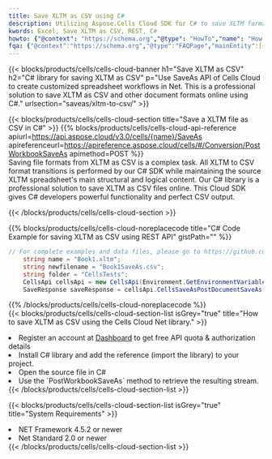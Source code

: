 ```yaml
---
title: Save XLTM as CSV using C# 
description: Utilizing Aspose.Cells Cloud SDK for C# to save XLTM format file as CSV format file. 
kwords: Excel, Save XLTM as CSV, REST, C#
howto: {"@context": "https://schema.org","@type": "HowTo","name": "How to save XLTM as CSV using the Cells Cloud Net library.","description": "How to save XLTM as CSV using the Cells Cloud Net library.","image": {"@type": "ImageObject"},"url": "/net/saveas/xltm-to-csv/","step": [{ "@type": "HowToStep","name": "How to save XLTM as CSV using the Cells Cloud Net library. step 1", "image": {"@type": "ImageObject",},"url": "/net/saveas/xltm-to-csv/","text": "Register an account at <a href='https://dashboard.aspose.cloud/'>Dashboard</a> to get free API quota & authorization details",},{ "@type": "HowToStep","name": "How to save XLTM as CSV using the Cells Cloud Net library. step 1", "image": {"@type": "ImageObject",},"url": "/net/saveas/xltm-to-csv/","text": "Install C# library and add the reference (import the library) to your project.",},{ "@type": "HowToStep","name": "How to save XLTM as CSV using the Cells Cloud Net library. step 1", "image": {"@type": "ImageObject",},"url": "/net/saveas/xltm-to-csv/","text": "Open the source file in C#",},{ "@type": "HowToStep","name": "How to save XLTM as CSV using the Cells Cloud Net library. step 1", "image": {"@type": "ImageObject",},"url": "/net/saveas/xltm-to-csv/","text": "Use the `PostWorkbookSaveAs` method to retrieve the resulting stream.",}, ],"supply": {"@type": "HowToSupply","name": "document"},"tool": [{"@type": "HowToTool","name": "Visual Studio, Visual Studio Code, Rider"},{"@type": "HowToTool","name": "Aspose Cells"}],"totalTime": "PT6M"}
fqa: {"@context":"https://schema.org","@type":"FAQPage","mainEntity":[{"@type":"Question","name":"Why save file as other formats file in C# using REST API?","acceptedAnswer":{"@type":"Answer","text":"Documents are encoded in many ways, and some files may be incompatible with the software you use. To open and read such files, just save them as appropriate file formats.<br/><ol><li>Install .NET SDK and add the reference (import the library) to your project.</li><li>Open the source file in C# using REST API.</li><li>Call the PostWorkbookSaveAsRequest() method, passing an output filename with required extension.</li><li>Get the result of save as a separate file.</li></ol>"}},{"@type":"Question","name":"What file formats can I save as with your C# library?","acceptedAnswer":{"@type":"Answer","text":"We support a variety of file formats for conversion using .NET library, including XLSX, Excel, xls , PDF, CSV, HTML, Markdown, XML, PNG, JPG, TIFF, Json, TXT and many more."}},{"@type":"Question","name":"What is the maximum allowed file size for conversion using this .NET library?","acceptedAnswer":{"@type":"Answer","text":"There are no file size limits for format conversions using .NET library."}}]}
---
```



{{< blocks/products/cells/cells-cloud-banner h1="Save XLTM as CSV" h2="C# library for saving XLTM as CSV" p="Use SaveAs API of Cells Cloud to create customized spreadsheet workflows in Net. This is a professional solution to save XLTM as CSV and other document formats online using C#." urlsection="saveas/xltm-to-csv/" >}}

{{< blocks/products/cells/cells-cloud-section  title="Save a XLTM file as CSV in C#" >}}
{{% blocks/products/cells/cells-cloud-api-reference  apiurl=https://api.aspose.cloud/v3.0/cells/{name}/SaveAs  apireferenceurl=https://apireference.aspose.cloud/cells/#/Conversion/PostWorkbookSaveAs  apimethod=POST %}}
<br/>
Saving file formats from XLTM as CSV is a complex task. All XLTM to CSV format transitions is performed by our C# SDK while maintaining the source XLTM spreadsheet's main structural and logical content. Our C# library is a professional solution to save XLTM as CSV files online. This Cloud SDK gives C# developers powerful functionality and perfect CSV output.

{{< /blocks/products/cells/cells-cloud-section >}}

{{% blocks/products/cells/cells-cloud-noreplacecode title="C# Code Example for saving XLTM as CSV using REST API" gistPath="" %}}
  
```cs
// For complete examples and data files, please go to https://github.com/aspose-cells-cloud/aspose-cells-cloud-dotnet/
    string name = "Book1.xltm";
    string newfilename = "Book1SaveAs.csv";
    string folder = "CellsTests";
    CellsApi cellsApi = new CellsApi(Environment.GetEnvironmentVariable("ProductClientId"), Environment.GetEnvironmentVariable("ProductClientSecret"));
    SaveResponse saveResponse = cellsApi.CellsSaveAsPostDocumentSaveAs(name, null, newfilename, null,null,folder);
```
  
{{% /blocks/products/cells/cells-cloud-noreplacecode  %}}
<br/>
{{< blocks/products/cells/cells-cloud-section-list isGrey="true"  title="How to save XLTM as CSV using the Cells Cloud Net library." >}}
<li>Register an account at <a href="https://dashboard.aspose.cloud/">Dashboard</a> to get free API quota & authorization details</li>
<li>Install C# library and add the reference (import the library) to your project.</li>
<li>Open the source file in C#</li>
<li>Use the `PostWorkbookSaveAs` method to retrieve the resulting stream.</li>
{{< /blocks/products/cells/cells-cloud-section-list >}}

{{< blocks/products/cells/cells-cloud-section-list isGrey="true"  title="System Requirements" >}}
<li>NET Framework 4.5.2 or newer</li>
<li>Net Standard 2.0 or newer</li>
{{< /blocks/products/cells/cells-cloud-section-list >}}
